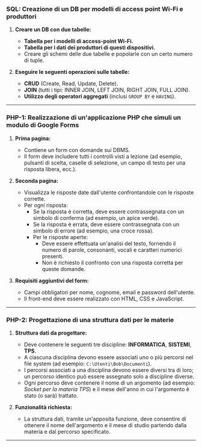 
### **SQL: Creazione di un DB per modelli di access point Wi-Fi e produttori**

1. **Creare un DB con due tabelle:**
   - **Tabella per i modelli di access-point Wi-Fi.**
   - **Tabella per i dati dei produttori di questi dispositivi.**
   - Creare gli schemi delle due tabelle e popolarle con un certo numero di tuple.
   
2. **Eseguire le seguenti operazioni sulle tabelle:**
   - **CRUD** (Create, Read, Update, Delete).
   - **JOIN** (tutti i tipi: INNER JOIN, LEFT JOIN, RIGHT JOIN, FULL JOIN).
   - **Utilizzo degli operatori aggregati** (inclusi `GROUP BY` e `HAVING`).

---

### **PHP-1: Realizzazione di un'applicazione PHP che simuli un modulo di Google Forms**

1. **Prima pagina:**
   - Contiene un form con domande sui DBMS.
   - Il form deve includere tutti i controlli visti a lezione (ad esempio, pulsanti di scelta, caselle di selezione, un campo di testo per una risposta libera, ecc.).
   
2. **Seconda pagina:**
   - Visualizza le risposte date dall'utente confrontandole con le risposte corrette.
   - Per ogni risposta:
     - Se la risposta è corretta, deve essere contrassegnata con un simbolo di conferma (ad esempio, un apice verde).
     - Se la risposta è errata, deve essere contrassegnata con un simbolo di errore (ad esempio, una croce rossa).
     - Per le risposte aperte:
       - Deve essere effettuata un'analisi del testo, fornendo il numero di parole, consonanti, vocali e caratteri numerici presenti.
       - Non è richiesto il confronto con una risposta corretta per queste domande.
     
3. **Requisiti aggiuntivi del form:**
   - Campi obbligatori per nome, cognome, email e password dell'utente.
   - Il front-end deve essere realizzato con HTML, CSS e JavaScript.

---

### **PHP-2: Progettazione di una struttura dati per le materie**

1. **Struttura dati da progettare:**
   - Deve contenere le seguenti tre discipline: **INFORMATICA**, **SISTEMI**, **TPS**.
   - A ciascuna disciplina devono essere associati uno o più percorsi nel file system (ad esempio: `C:\Utenti\Bob\Documenti`).
   - I percorsi associati a una disciplina devono essere diversi tra di loro; un percorso identico può essere assegnato solo a discipline diverse.
   - Ogni percorso deve contenere il nome di un argomento (ad esempio: *Socket per la materia TPS*) e il mese dell'anno in cui l'argomento è stato (o sarà) trattato.
   
2. **Funzionalità richiesta:**
   - La struttura dati, tramite un'apposita funzione, deve consentire di ottenere il nome dell'argomento e il mese di studio partendo dalla materia e dal percorso specificato.

---
